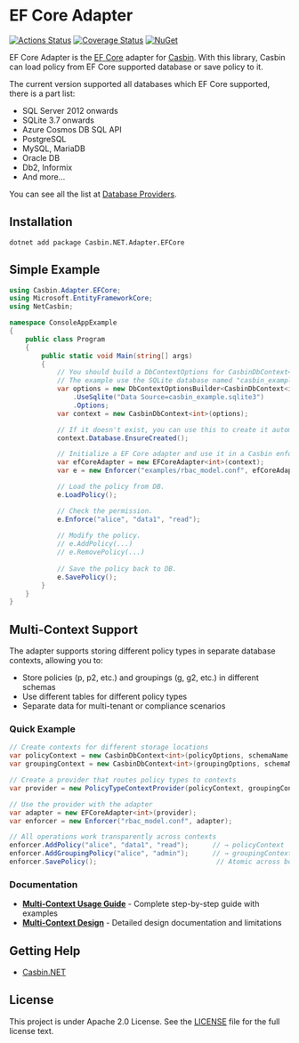 # EF Core Adapter

[![Actions Status](https://github.com/casbin-net/EFCore-Adapter/workflows/Build/badge.svg)](https://github.com/casbin-net/EFCore-Adapter/actions)
[![Coverage Status](https://coveralls.io/repos/github/casbin-net/EFCore-Adapter/badge.svg?branch=master)](https://coveralls.io/github/casbin-net/EFCore-Adapter?branch=master)
[![NuGet](https://buildstats.info/nuget/Casbin.NET.Adapter.EFCore)](https://www.nuget.org/packages/Casbin.NET.Adapter.EFCore)

EF Core Adapter is the [EF Core](https://docs.microsoft.com/en-gb/ef/) adapter for [Casbin](https://github.com/casbin/casbin). With this library, Casbin can load policy from EF Core supported database or save policy to it.

The current version supported all databases which EF Core supported, there is a part list:

- SQL Server 2012 onwards
- SQLite 3.7 onwards
- Azure Cosmos DB SQL API
- PostgreSQL
- MySQL, MariaDB
- Oracle DB
- Db2, Informix
- And more...

You can see all the list at [Database Providers](https://docs.microsoft.com/en-gb/ef/core/providers).

## Installation
```
dotnet add package Casbin.NET.Adapter.EFCore
```

## Simple Example

```csharp
using Casbin.Adapter.EFCore;
using Microsoft.EntityFrameworkCore;
using NetCasbin;

namespace ConsoleAppExample
{
    public class Program
    {
        public static void Main(string[] args)
        {
            // You should build a DbContextOptions for CasbinDbContext<TKey>.
            // The example use the SQLite database named "casbin_example.sqlite3".
            var options = new DbContextOptionsBuilder<CasbinDbContext<int>>()
                .UseSqlite("Data Source=casbin_example.sqlite3")
                .Options;
            var context = new CasbinDbContext<int>(options);

            // If it doesn't exist, you can use this to create it automatically.
            context.Database.EnsureCreated();

            // Initialize a EF Core adapter and use it in a Casbin enforcer:
            var efCoreAdapter = new EFCoreAdapter<int>(context);
            var e = new Enforcer("examples/rbac_model.conf", efCoreAdapter);

            // Load the policy from DB.
            e.LoadPolicy();

            // Check the permission.
            e.Enforce("alice", "data1", "read");
            
            // Modify the policy.
            // e.AddPolicy(...)
            // e.RemovePolicy(...)
	
            // Save the policy back to DB.
            e.SavePolicy();
        }
    }
}
```

## Multi-Context Support

The adapter supports storing different policy types in separate database contexts, allowing you to:
- Store policies (p, p2, etc.) and groupings (g, g2, etc.) in different schemas
- Use different tables for different policy types
- Separate data for multi-tenant or compliance scenarios

### Quick Example

```csharp
// Create contexts for different storage locations
var policyContext = new CasbinDbContext<int>(policyOptions, schemaName: "policies");
var groupingContext = new CasbinDbContext<int>(groupingOptions, schemaName: "groupings");

// Create a provider that routes policy types to contexts
var provider = new PolicyTypeContextProvider(policyContext, groupingContext);

// Use the provider with the adapter
var adapter = new EFCoreAdapter<int>(provider);
var enforcer = new Enforcer("rbac_model.conf", adapter);

// All operations work transparently across contexts
enforcer.AddPolicy("alice", "data1", "read");      // → policyContext
enforcer.AddGroupingPolicy("alice", "admin");      // → groupingContext
enforcer.SavePolicy();                              // Atomic across both
```

### Documentation

- **[Multi-Context Usage Guide](MULTI_CONTEXT_USAGE_GUIDE.md)** - Complete step-by-step guide with examples
- **[Multi-Context Design](MULTI_CONTEXT_DESIGN.md)** - Detailed design documentation and limitations

## Getting Help

- [Casbin.NET](https://github.com/casbin/Casbin.NET)

## License

This project is under Apache 2.0 License. See the [LICENSE](LICENSE) file for the full license text.